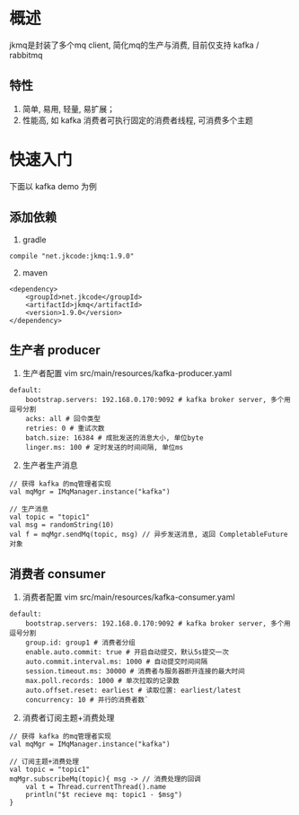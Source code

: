 
# 概述
jkmq是封装了多个mq client, 简化mq的生产与消费, 目前仅支持 kafka / rabbitmq

## 特性
1. 简单, 易用, 轻量, 易扩展；
2. 性能高, 如 kafka 消费者可执行固定的消费者线程, 可消费多个主题

# 快速入门
下面以 kafka demo 为例

## 添加依赖
1. gradle
```
compile "net.jkcode:jkmq:1.9.0"
```

2. maven
```
<dependency>
    <groupId>net.jkcode</groupId>
    <artifactId>jkmq</artifactId>
    <version>1.9.0</version>
</dependency>
```

## 生产者 producer
1. 生产者配置
vim src/main/resources/kafka-producer.yaml
```
default:
    bootstrap.servers: 192.168.0.170:9092 # kafka broker server, 多个用逗号分割
    acks: all # 回令类型
    retries: 0 # 重试次数
    batch.size: 16384 # 成批发送的消息大小, 单位byte
    linger.ms: 100 # 定时发送的时间间隔, 单位ms
```

2. 生产者生产消息
```
// 获得 kafka 的mq管理者实现
val mqMgr = IMqManager.instance("kafka")

// 生产消息
val topic = "topic1"
val msg = randomString(10)
val f = mqMgr.sendMq(topic, msg) // 异步发送消息, 返回 CompletableFuture 对象
```

## 消费者 consumer
1. 消费者配置
vim src/main/resources/kafka-consumer.yaml
```
default:
    bootstrap.servers: 192.168.0.170:9092 # kafka broker server, 多个用逗号分割
    group.id: group1 # 消费者分组
    enable.auto.commit: true # 开启自动提交，默认5s提交一次
    auto.commit.interval.ms: 1000 # 自动提交时间间隔
    session.timeout.ms: 30000 # 消费者与服务器断开连接的最大时间
    max.poll.records: 1000 # 单次拉取的记录数
    auto.offset.reset: earliest # 读取位置: earliest/latest
    concurrency: 10 # 并行的消费者数`
```

2. 消费者订阅主题+消费处理
```
// 获得 kafka 的mq管理者实现
val mqMgr = IMqManager.instance("kafka")

// 订阅主题+消费处理
val topic = "topic1"
mqMgr.subscribeMq(topic){ msg -> // 消费处理的回调
    val t = Thread.currentThread().name
    println("$t recieve mq: topic1 - $msg")
}
```